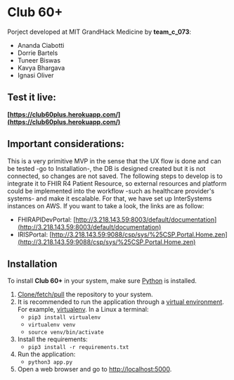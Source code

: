 # Club 60+
Porject developed at MIT GrandHack Medicine by **team_c_073**:
- Ananda Ciabotti
- Dorrie Bartels
- Tuneer Biswas
- Kavya Bhargava
- Ignasi Oliver


## Test it live:
**[https://club60plus.herokuapp.com/](https://club60plus.herokuapp.com/)**


## Important considerations:
This is a very primitive MVP in the sense that the UX flow is done and can be tested -go to Installation-, the DB is designed created but it is not connected, so changes are not saved.
The following steps to develop is to integrate it to FHIR R4 Patient Resource, so external resources and platform could be implemented into the workflow -such as healthcare provider's systems- and make it escalable. For that, we have set up InterSystems instances on AWS. If you want to take a look, the links are as follow:
- FHIRAPIDevPortal: [http://3.218.143.59:8003/default/documentation](http://3.218.143.59:8003/default/documentation)
- IRISPortal: [http://3.218.143.59:9088/csp/sys/%25CSP.Portal.Home.zen](http://3.218.143.59:9088/csp/sys/%25CSP.Portal.Home.zen)


## Installation
To install **Club 60+** in your system, make sure [Python](https://www.python.org/downloads/) is installed.
1. [Clone/fetch/pull](https://help.github.com/en/articles/cloning-a-repository) the repository to your system.
2. It is recommended to run the application through a [virtual environment](https://docs.python.org/3/tutorial/venv.html). For example, [virtualenv](https://packaging.python.org/guides/installing-using-pip-and-virtual-environments/). In a Linux a terminal:
    - `pip3 install virtualenv`
    - `virtualenv venv`
    - `source venv/bin/activate`
3. Install the requirements:
    - `pip3 install -r requirements.txt`<br>
4. Run the application:
    - `python3 app.py`
5. Open a web browser and go to [http://localhost:5000](http://localhost:5000).


